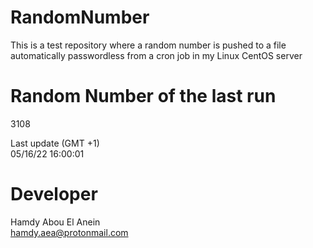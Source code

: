# RandomNumber    
This is a test repository where a random number is pushed to a file automatically passwordless from a cron job in my Linux CentOS server    
# Random Number of the last run   
3108
      
Last update (GMT +1)    
05/16/22 16:00:01
# Developer    
Hamdy Abou El Anein   
hamdy.aea@protonmail.com
